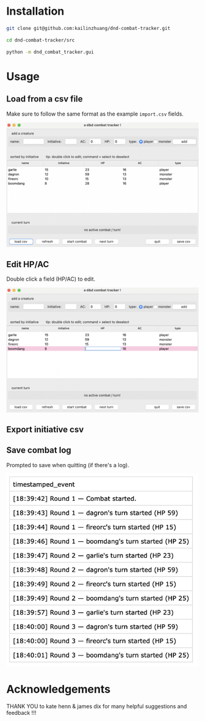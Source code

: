 
# Installation
``` bash
git clone git@github.com:kailinzhuang/dnd-combat-tracker.git
```

``` bash
cd dnd-combat-tracker/src
```

``` bash
python -m dnd_combat_tracker.gui   
```

# Usage
## Load from a csv file
Make sure to follow the same format as the example `import.csv` fields.

![Load screen](assets/load_screen.png)

## Edit HP/AC
Double click a field (HP/AC) to edit.

![Double click edit](assets/double_click_edit.png)

## Export initiative csv


## Save combat log
Prompted to save when quitting (if there's a log).

![Example log](assets/example_log.png)

# Acknowledgements
THANK YOU to kate henn & james dix for many helpful suggestions and feedback !!!